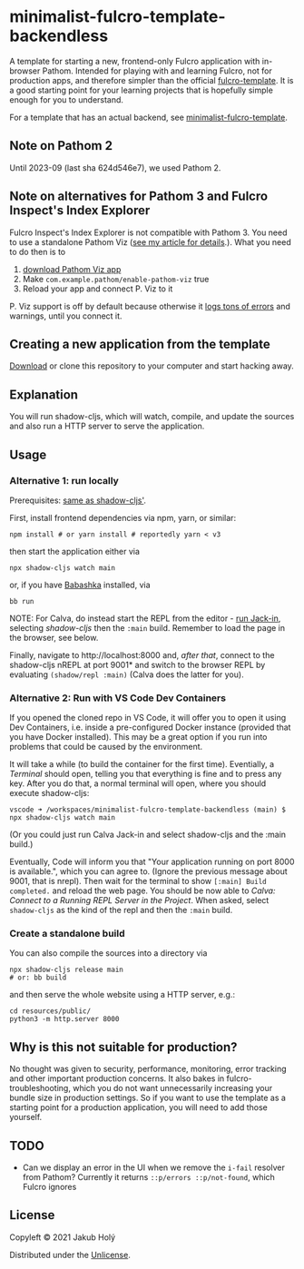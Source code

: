 # minimalist-fulcro-template-backendless

A template for starting a new, frontend-only Fulcro application with in-browser Pathom. Intended for playing with and learning Fulcro, not for production apps, and therefore simpler than the official [fulcro-template](https://github.com/fulcrologic/fulcro-template). It is a good starting point for your learning projects that is hopefully simple enough for you to understand.

For a template that has an actual backend, see [minimalist-fulcro-template](https://github.com/holyjak/minimalist-fulcro-template).

## Note on Pathom 2

Until 2023-09 (last sha 624d546e7), we used Pathom 2.

## Note on alternatives for Pathom 3 and Fulcro Inspect's Index Explorer

Fulcro Inspect's Index Explorer is not compatible with Pathom 3. You need to use a standalone Pathom Viz ([see my article for details](https://blog.jakubholy.net/2023/pathom-viz-for-fulcro-pathom3/).). What you need to do then is to 

1. [download Pathom Viz app](https://github.com/wilkerlucio/pathom-viz/releases)
2. Make `com.example.pathom/enable-pathom-viz` true
3. Reload your app and connect P. Viz to it

P. Viz support is off by default because otherwise it [logs tons of errors](https://clojurians.slack.com/archives/C87NB2CFN/p1696016550457039) and warnings, until you connect it.

## Creating a new application from the template

[Download](https://github.com/holyjak/minimalist-fulcro-template-backendless/archive/refs/heads/main.zip) or clone this repository to your computer and start hacking away.

## Explanation

You will run shadow-cljs, which will watch, compile, and update the sources and also run a HTTP server to serve the application.

## Usage

### Alternative 1: run locally

Prerequisites: [same as shadow-cljs'](https://github.com/thheller/shadow-cljs#requirements).

First, install frontend dependencies via npm, yarn, or similar:

    npm install # or yarn install # reportedly yarn < v3

then start the application either via

    npx shadow-cljs watch main

or, if you have [Babashka](https://babashka.org/) installed, via

    bb run

NOTE: For Calva, do instead start the REPL from the editor - [run Jack-in](https://calva.io/connect/#jack-in-let-calva-start-the-repl-for-you), selecting _shadow-cljs_ then the `:main` build. Remember to load the page in the browser, see below.

Finally, navigate to http://localhost:8000 and, _after that_, connect to the shadow-cljs nREPL at port 9001\* and switch to the browser REPL by evaluating `(shadow/repl :main)` (Calva does the latter for you).

### Alternative 2: Run with VS Code Dev Containers

If you opened the cloned repo in VS Code, it will offer you to open it using Dev Containers,
i.e. inside a pre-configured Docker instance (provided that you have Docker installed).
This may be a great option if you run into problems that could be caused by the environment.

It will take a while (to build the container for the first time). Eventially, a _Terminal_ should open, telling you that everything is fine and to press any key. After you do that, a normal terminal will open, where you should execute shadow-cljs:

```
vscode ➜ /workspaces/minimalist-fulcro-template-backendless (main) $ npx shadow-cljs watch main
```

(Or you could just run Calva Jack-in and select shadow-cljs and the :main build.)

Eventually, Code will inform you that "Your application running on port 8000 is available.", which you can agree to. (Ignore the previous message about 9001, that is nrepl). Then wait for the terminal to show `[:main] Build completed.` and reload the web page. You should be now able to _Calva: Connect to a Running REPL Server in the Project_. When asked, select `shadow-cljs` as the kind of the repl and then the `:main` build.

### Create a standalone build

You can also compile the sources into a directory via

    npx shadow-cljs release main
    # or: bb build

and then serve the whole website using a HTTP server, e.g.:

    cd resources/public/
    python3 -m http.server 8000

## Why is this not suitable for production?

No thought was given to security, performance, monitoring, error tracking and other important production concerns. It also bakes in fulcro-troubleshooting, which you do not want unnecessarily increasing your bundle size in production settings. So if you want to use the template as a starting point for a production application, you will need to add those yourself.

## TODO

* Can we display an error in the UI when we remove the `i-fail` resolver from Pathom? Currently it returns `::p/errors ::p/not-found`, which Fulcro ignores

## License

Copyleft © 2021 Jakub Holý

Distributed under the [Unlicense](https://unlicense.org/).
